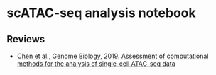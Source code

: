 # scATAC-seq analysis notebook

## Reviews

* [Chen et al., Genome Biology, 2019. Assessment of computational methods for the analysis of single-cell ATAC-seq data](https://genomebiology.biomedcentral.com/articles/10.1186/s13059-019-1854-5#Abs1)
